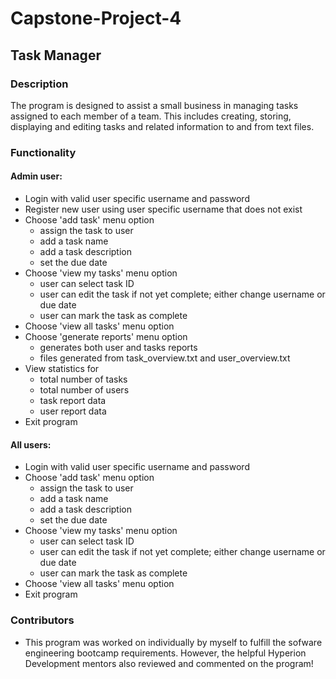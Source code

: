 # Capstone-Project-4

## Task Manager

### Description

The program is designed to assist a small business in managing tasks assigned to each member of a team. This includes creating, storing, displaying and editing tasks and related information to and from text files.

### Functionality

#### Admin user:
* Login with valid user specific username and password
* Register new user using user specific username that does not exist
* Choose 'add task' menu option
  * assign the task to user
  * add a task name
  * add a task description
  * set the due date
* Choose 'view my tasks' menu option
  * user can select task ID
  * user can edit the task if not yet complete; either change username or due date
  * user can mark the task as complete
* Choose 'view all tasks' menu option
* Choose 'generate reports' menu option  
  * generates both user and tasks reports
  * files generated from task_overview.txt and user_overview.txt
* View statistics for 
   * total number of tasks
   * total number of users
   * task report data
   * user report data
* Exit program

#### All users:
* Login with valid user specific username and password
* Choose 'add task' menu option
  * assign the task to user
  * add a task name
  * add a task description
  * set the due date
* Choose 'view my tasks' menu option
  * user can select task ID
  * user can edit the task if not yet complete; either change username or due date
  * user can mark the task as complete
* Choose 'view all tasks' menu option
* Exit program


### Contributors
* This program was worked on individually by myself to fulfill the sofware engineering bootcamp requirements. However, the helpful Hyperion Development mentors also reviewed and 
commented on the program!

